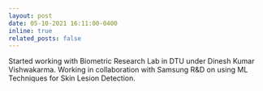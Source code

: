 ```yaml
---
layout: post
date: 05-10-2021 16:11:00-0400
inline: true
related_posts: false
---
```


Started working with Biometric Research Lab in DTU under Dinesh Kumar Vishwakarma. Working in collaboration with Samsung R&D on using ML Techniques for Skin Lesion Detection.